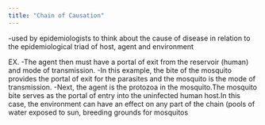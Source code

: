 ```yaml
---
title: "Chain of Causation"
---
```

-used by epidemiologists to think about the cause of disease in relation to the epidemiological triad of host, agent and environment

EX.
-The agent then must have a portal of exit from the reservoir (human) and mode of transmission.
-In this example, the bite of the mosquito provides the portal of exit for the parasites and the mosquito is the mode of transmission.
-Next, the agent is the protozoa in the mosquito.The mosquito bite serves as the portal of entry into the uninfected human host.In this case, the environment can have an effect on any part of the chain (pools of water exposed to sun, breeding grounds for mosquitos

